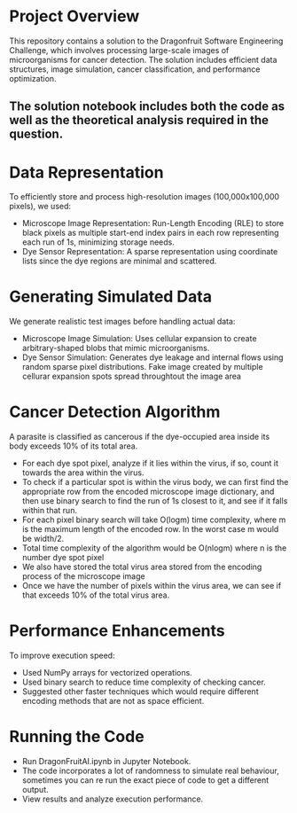# Project Overview

This repository contains a solution to the Dragonfruit Software Engineering Challenge, which involves processing large-scale images of microorganisms for cancer detection. The solution includes efficient data structures, image simulation, cancer classification, and performance optimization.

## The solution notebook includes both the code as well as the theoretical analysis required in the question.

# Data Representation
To efficiently store and process high-resolution images (100,000x100,000 pixels), we used:

- Microscope Image Representation: Run-Length Encoding (RLE) to store black pixels as multiple start-end index pairs in each row representing each run of 1s, minimizing storage needs.
- Dye Sensor Representation: A sparse representation using coordinate lists since the dye regions are minimal and scattered.

# Generating Simulated Data
We generate realistic test images before handling actual data:

- Microscope Image Simulation: Uses cellular expansion to create arbitrary-shaped blobs that mimic microorganisms.
- Dye Sensor Simulation: Generates dye leakage and internal flows using random sparse pixel distributions. Fake image created by multiple cellurar expansion spots spread throughtout the image area

# Cancer Detection Algorithm
A parasite is classified as cancerous if the dye-occupied area inside its body exceeds 10% of its total area.

- For each dye spot pixel, analyze if it lies within the virus, if so, count it towards the area within the virus.
- To check if a particular spot is within the virus body, we can first find the appropriate row from the encoded microscope image dictionary, and then use binary search to find the run of 1s closest to it, and see if it falls within that run.
- For each pixel binary search will take O(logm) time complexity, where m is the maximum length of the encoded row. In the worst case m would be width/2.
- Total time complexity of the algorithm would be O(nlogm) where n is the number dye spot pixel
- We also have stored the total virus area stored from the encoding process of the microscope image
- Once we have the number of pixels within the virus area, we can see if that exceeds 10% of the total virus area.

# Performance Enhancements
To improve execution speed:

- Used NumPy arrays for vectorized operations.
- Used binary search to reduce time complexity of checking cancer.
- Suggested other faster techniques which would require different encoding methods that are not as space efficient.

# Running the Code

- Run DragonFruitAI.ipynb in Jupyter Notebook.
- The code incorporates a lot of randomness to simulate real behaviour, sometimes you can re run the exact piece of code to get a different output.
- View results and analyze execution performance.
